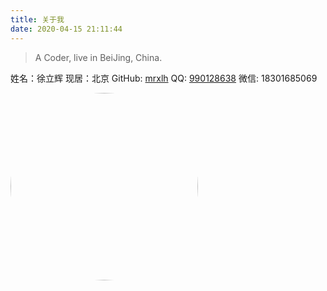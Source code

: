 ```yaml
---
title: 关于我
date: 2020-04-15 21:11:44
---
```


> A Coder, live in BeiJing, China.

姓名：徐立辉
现居：北京
GitHub: [mrxlh](https://github.com/mrxlh)
QQ: [990128638](http://wpa.qq.com/msgrd?v=3&uin=990128638&site=qq&menu=yes)
微信: 18301685069

<!-- more -->

<!-- ![avatar.jpg](https://i.loli.net/2019/12/02/Hw5WJIMKzi1YrU8.jpg) -->

<img src="https://img-blog.csdnimg.cn/2020041519054251.jpg?x-oss-process=image/watermark,type_ZmFuZ3poZW5naGVpdGk,shadow_10,text_aHR0cHM6Ly9ibG9nLmNzZG4ubmV0L3h1OTkwMTI4NjM4,size_16,color_FFFFFF,t_70" alt="avatar" width="300" style="border-radius:50%"/>

